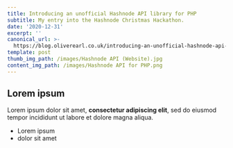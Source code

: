 ```yaml
---
title: Introducing an unofficial Hashnode API library for PHP
subtitle: My entry into the Hashnode Christmas Hackathon.
date: '2020-12-31'
excerpt: ''
canonical_url: >-
  https://blog.oliverearl.co.uk/introducing-an-unofficial-hashnode-api-library-for-php
template: post
thumb_img_path: /images/Hashnode API (Website).jpg
content_img_path: /images/Hashnode API for PHP.png
---
```

## Lorem ipsum

Lorem ipsum dolor sit amet, **consectetur adipiscing elit**, sed do eiusmod tempor incididunt ut labore et dolore magna aliqua.

- Lorem ipsum
- dolor sit amet